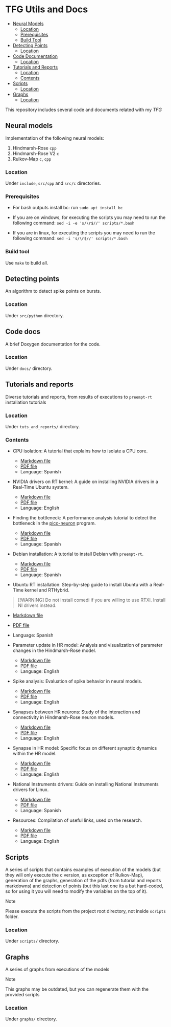 # TFG Utils and Docs

- [Neural Models](#neural-models)
  - [Location](#location)
  - [Prerequisites](#prerequisites)
  - [Build Tool](#build-tool)
- [Detecting Points](#detecting-points)
  - [Location](#location-3)
- [Code Documentation](#code-docs)
  - [Location](#location-4)
- [Tutorials and Reports](#tutorials-and-reports)
  - [Location](#location-5)
  - [Contents](#contents)
- [Scripts](#scripts)
  - [Location](#location-6)
- [Graphs](#graphs)
  - [Location](#location-7)


This repository includes several code and documents related with my *TFG*


## Neural models

Implementation of the following neural models:

1. Hindmarsh-Rose `cpp`
2. Hindmarsh-Rose V2 `c`
3. Rulkov-Map `c`, `cpp`

### Location

Under `include`, `src/cpp` and `src/c` directories.


### Prerequisites

- For bash outputs install bc: run `sudo apt install bc`

- If you are on windows, for executing the scripts you may need to run the following command: `sed -i -e 's/\r$//' scripts/*.bash`

- If you are in linux, for executing the scripts you may need to run the following command: `sed -i 's/\r$//' scripts/*.bash`


### Build tool

Use `make` to build all.

## Detecting points

An algorithm to detect spike points on bursts.

### Location

Under `src/python` directory.


## Code docs

A brief Doxygen documentation for the code.

### Location

Under `docs/` directory.


## Tutorials and reports

Diverse tutorials and reports, from results of executions to `preempt-rt` installation tutorials


### Location

Under `tuts_and_reports/` directory.

### Contents

- CPU isolation: A tutorial that explains how to isolate a CPU core.
  - [Markdown file](tuts_and_reports/markdown/aislamiento_cpu.md)
  - [PDF file](tuts_and_reports/aislamiento_cpu.pdf)
  - Language: Spanish

- NVIDIA drivers on RT kernel: A guide on installing NVIDIA drivers in a Real-Time Ubuntu system.
  - [Markdown file](tuts_and_reports/markdown/drivers_nvidia_rt.md)
  - [PDF file](tuts_and_reports/drivers_nvidia_rt.pdf)
  - Language: English

- Finding the bottleneck: A performance analysis tutorial to detect the bottleneck in the [pico-neuron](www.github.com/pico-neuron) program.
  - [Markdown file](tuts_and_reports/markdown/encontrando_el_bottleneck.md)
  - [PDF file](tuts_and_reports/encontrando_el_bottleneck.pdf)
  - Language: Spanish

- Debian installation: A tutorial to install Debian with `preempt-rt`.
  - [Markdown file](tuts_and_reports/markdown/instalacion_debian_rt.md)
  - [PDF file](tuts_and_reports/instalacion_debian_rt.pdf)
  - Language: Spanish

- Ubuntu RT installation: Step-by-step guide to install Ubuntu with a Real-Time kernel and RTHybrid. 
> [!WARNING] Do not install comedi if you are willing to use RTXI. Install NI drivers instead. 
  - [Markdown file](tuts_and_reports/markdown/instalación_ubuntu_rt.md)
  - [PDF file](tuts_and_reports/instalación_ubuntu_rt.pdf)
  - Language: Spanish

- Parameter update in HR model: Analysis and visualization of parameter changes in the Hindmarsh-Rose model.
  - [Markdown file](tuts_and_reports/markdown/parameter_update_hr.md)
  - [PDF file](tuts_and_reports/parameter_update_hr.pdf)
  - Language: English

- Spike analysis: Evaluation of spike behavior in neural models.
  - [Markdown file](tuts_and_reports/markdown/spike_analysis.md)
  - [PDF file](tuts_and_reports/spike_analysis.pdf)
  - Language: English

- Synapses between HR neurons: Study of the interaction and connectivity in Hindmarsh-Rose neuron models.
  - [Markdown file](tuts_and_reports/markdown/synapses_between_hr.md)
  - [PDF file](tuts_and_reports/synapses_between_hr.pdf)
  - Language: English

- Synapse in HR model: Specific focus on different synaptic dynamics within the HR model.
  - [Markdown file](tuts_and_reports/markdown/synapse_hr.md)
  - [PDF file](tuts_and_reports/synapse_hr.pdf)
  - Language: English

- National Instruments drivers: Guide on installing National Instruments drivers for Linux.
  - [Markdown file](tuts_and_reports/markdown/tutorial-ni.md)
  - [PDF file](tuts_and_reports/tutorial-ni.pdf)
  - Language: Spanish

- Resources: Compilation of useful links, used on the research.
  - [Markdown file](tuts_and_reports/markdown/resources.md)
  - [PDF file](tuts_and_reports/resources.pdf)
  - Language: English


## Scripts

A series of scripts that contains examples of execution of the models (but they will only execute the c version, as exception of Rulkov-Map), generation of the graphs, generation of the pdfs (from tutorial and reports markdowns) and detection of points (but this last one its a but hard-coded, so for using it you will need to modify the variables on the top of it).

>[!NOTE]
>Please execute the scripts from the project root directory, not inside `scripts` folder.


### Location

Under `scripts/` directory.


## Graphs

A series of graphs from executions of the models

>[!NOTE]
>This graphs may be outdated, but you can regenerate them with the provided scripts

### Location

Under `graphs/` directory.
